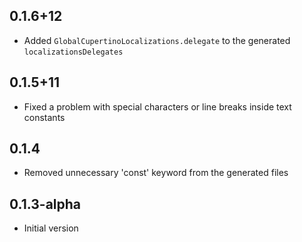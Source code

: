 ## 0.1.6+12

- Added `GlobalCupertinoLocalizations.delegate` to the generated `localizationsDelegates`


## 0.1.5+11

- Fixed a problem with special characters or line breaks inside text constants

## 0.1.4

- Removed unnecessary 'const' keyword from the generated files

## 0.1.3-alpha

- Initial version
